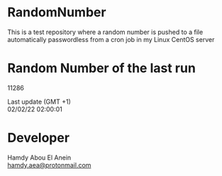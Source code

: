 # RandomNumber    
This is a test repository where a random number is pushed to a file automatically passwordless from a cron job in my Linux CentOS server    
# Random Number of the last run   
11286
      
Last update (GMT +1)    
02/02/22 02:00:01
# Developer    
Hamdy Abou El Anein   
hamdy.aea@protonmail.com

